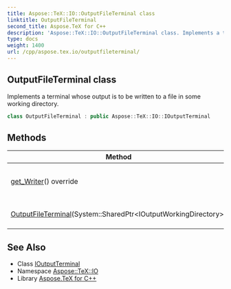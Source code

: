 ```yaml
---
title: Aspose::TeX::IO::OutputFileTerminal class
linktitle: OutputFileTerminal
second_title: Aspose.TeX for C++
description: 'Aspose::TeX::IO::OutputFileTerminal class. Implements a terminal whose output is to be written to a file in some working directory in C++.'
type: docs
weight: 1400
url: /cpp/aspose.tex.io/outputfileterminal/
---
```

## OutputFileTerminal class


Implements a terminal whose output is to be written to a file in some working directory.

```cpp
class OutputFileTerminal : public Aspose::TeX::IO::IOutputTerminal
```

## Methods

| Method | Description |
| --- | --- |
| [get_Writer](./get_writer/)() override | Gets the writer for the output terminal. |
| [OutputFileTerminal](./outputfileterminal/)(System::SharedPtr\<IOutputWorkingDirectory\>) | Creates new instance. |
## See Also

* Class [IOutputTerminal](../ioutputterminal/)
* Namespace [Aspose::TeX::IO](../)
* Library [Aspose.TeX for C++](../../)
